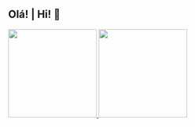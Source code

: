 ## Olá! | Hi! 👋

<!--
**Disklo/Disklo** is a ✨ _special_ ✨ repository because its `README.md` (this file) appears on your GitHub profile.

Here are some ideas to get you started:

- 🔭 I’m currently working on ...
- 🌱 I’m currently learning ...
- 👯 I’m looking to collaborate on ...
- 🤔 I’m looking for help with ...
- 💬 Ask me about ...
- 📫 How to reach me: ...
- 😄 Pronouns: ...
- ⚡ Fun fact: ...
-->

<div>
    <a href="https://github.com/Disklo">
        <img height="180em" src="https://github-readme-stats.vercel.app/api?username=Disklo&show_icons=true&theme=chartreuse-dark&include_all_commits=true&count_private=true">
        <img height="180em" src="https://github-readme-stats.vercel.app/api/top-langs/?username=Disklo&layout=compact&langs_count=16&theme=chartreuse-dark">
    </a>
</div>
